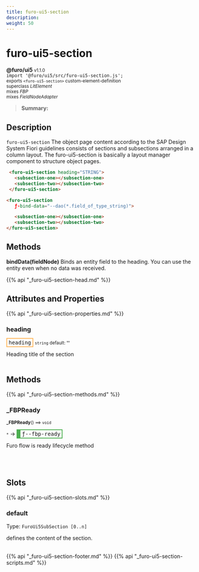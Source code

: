 ```yaml
---
title: furo-ui5-section
description: 
weight: 50
---
```


# furo-ui5-section
**@furo/ui5** <small>v1.1.0</small>
<br>`import '@furo/ui5/src/furo-ui5-section.js';`<small>
<br>exports `<furo-ui5-section>` custom-element-definition
<br>superclass *LitElement*
<br> mixes *FBP*
<br> mixes *FieldNodeAdapter*</small>

> **Summary:** 

## Description

`furo-ui5-section`
The object page content according to the SAP Design System Fiori guidelines consists of sections and subsections
arranged in a column layout.
The furo-ui5-section is basically a layout manager component to structure object pages.

```html
 <furo-ui5-section heading="STRING">
   <subsection-one></subsection-one>
   <subsection-two></subsection-two>
 </furo-ui5-section>
```
```html
<furo-ui5-section
   ƒ-bind-data="--dao(*.field_of_type_string)">

   <subsection-one></subsection-one>
   <subsection-two></subsection-two>
</furo-ui5-section>
```

## Methods
**bindData(fieldNode)**
Binds an entity field to the heading. You can use the entity even when no data was received.

{{% api "_furo-ui5-section-head.md" %}}

## Attributes and Properties
{{% api "_furo-ui5-section-properties.md" %}}





### **heading**

<span  style="border-width:2px; border-style: solid;border-color:  rgb(255, 182, 91);font-family:monospace; padding:2px 4px;">heading</span>
<small>`string` default: **&#39;&#39;**</small>

Heading title of the section
<br><br>

## Methods
{{% api "_furo-ui5-section-methods.md" %}}


### **_FBPReady**
<small>**_FBPReady**() ⟹ `void`</small>

<small>`*`</small> →
<span  style="border-width:2px 2px 2px 10px; border-style: solid;border-color:  rgb(76, 175, 80);font-family:monospace; padding:2px 4px;">ƒ--fbp-ready</span>

Furo flow is ready lifecycle method

<br><br>





## Slots
{{% api "_furo-ui5-section-slots.md" %}}

### **default**
Type: `FuroUi5SubSection [0..n]`

defines the content of the section.
<br><br>

{{% api "_furo-ui5-section-footer.md" %}}
{{% api "_furo-ui5-section-scripts.md" %}}
